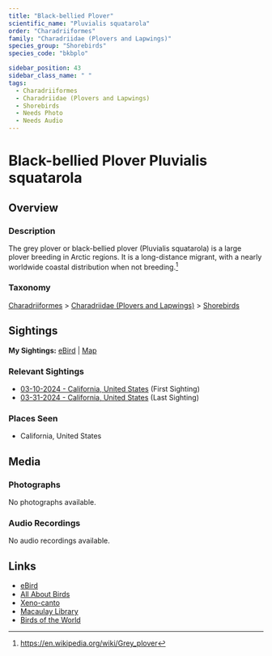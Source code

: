 ```yaml
---
title: "Black-bellied Plover"
scientific_name: "Pluvialis squatarola"
order: "Charadriiformes"
family: "Charadriidae (Plovers and Lapwings)"
species_group: "Shorebirds"
species_code: "bkbplo"

sidebar_position: 43
sidebar_class_name: " "
tags: 
  - Charadriiformes
  - Charadriidae (Plovers and Lapwings)
  - Shorebirds
  - Needs Photo
  - Needs Audio
---
```


# Black-bellied Plover <span className='sci_name'>Pluvialis squatarola</span>

## Overview

### Description
The grey plover or black-bellied plover (Pluvialis squatarola) is a large plover breeding in Arctic regions. It is a long-distance migrant, with a nearly worldwide coastal distribution when not breeding.[^1]

[^1]: https://en.wikipedia.org/wiki/Grey_plover

### Taxonomy
[Charadriiformes](/tags/charadriiformes) > [Charadriidae (Plovers and Lapwings)](/tags/charadriidae-plovers-and-lapwings) > [Shorebirds](/tags/shorebirds)


## Sightings

**My Sightings:** [eBird](https://ebird.org/lifelist?r=world&time=life&spp=bkbplo) | [Map](/map?species_code=bkbplo)

### Relevant Sightings

* [03-10-2024 - California, United States](https://ebird.org/checklist/S164344784) (First Sighting)
* [03-31-2024 - California, United States](https://ebird.org/checklist/S166695330) (Last Sighting)

### Places Seen

* California, United States



## Media
### Photographs
No photographs available.

### Audio Recordings
No audio recordings available.

## Links
* [eBird](https://ebird.org/species/bkbplo) 
* [All About Birds](https://www.allaboutbirds.org/guide/bkbplo) 
* [Xeno-canto](https://www.xeno-canto.org/species/pluvialis-squatarola) 
* [Macaulay Library](https://search.macaulaylibrary.org/catalog?taxonCode=bkbplo&sort=rating_rank_desc)
* [Birds of the World](https://birdsoftheworld.org/bow/species/bkbplo)
